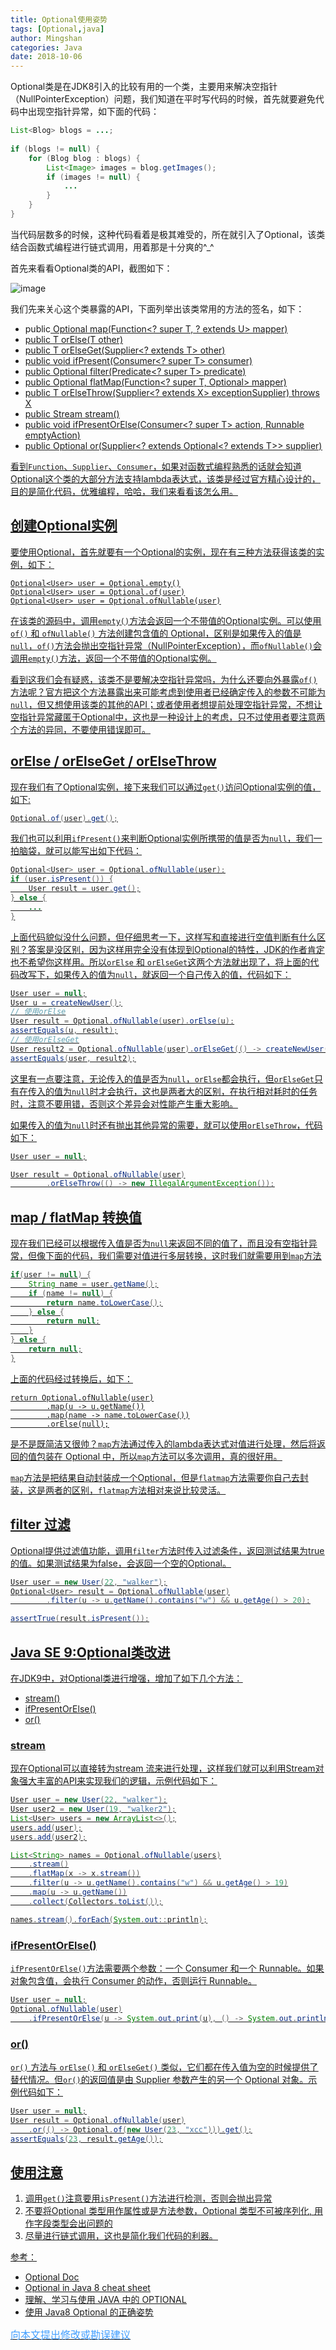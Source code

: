 ```yaml
---
title: Optional使用姿势
tags: [Optional,java]
author: Mingshan
categories: Java
date: 2018-10-06
---
```


Optional类是在JDK8引入的比较有用的一个类，主要用来解决空指针（NullPointerException）问题，我们知道在平时写代码的时候，首先就要避免代码中出现空指针异常，如下面的代码：

<!-- more -->

```Java
List<Blog> blogs = ...;
 
if (blogs != null) {
    for (Blog blog : blogs) {
        List<Image> images = blog.getImages();
        if (images != null) {
            ...
        }
    }
}

```

当代码层数多的时候，这种代码看着是极其难受的，所在就引入了Optional，该类结合函数式编程进行链式调用，用着那是十分爽的^_^

首先来看看Optional类的API，截图如下：

![image](https://github.com/ZZULI-TECH/interview/blob/master/images/Optionals-api.png?raw=true)

我们先来关心这个类暴露的API，下面列举出该类常用的方法的签名，如下：

- public<U> Optional<U> map(Function<? super T, ? extends U> mapper)
- public T orElse(T other)
- public T orElseGet(Supplier<? extends T> other)
- public void ifPresent(Consumer<? super T> consumer)
- public Optional<T> filter(Predicate<? super T> predicate)
- public<U> Optional<U> flatMap(Function<? super T, Optional<U>> mapper)
- public <X extends Throwable> T orElseThrow(Supplier<? extends X> exceptionSupplier) throws X
- public Stream<T> stream()
- public void ifPresentOrElse(Consumer<? super T> action, Runnable emptyAction) 
- public Optional<T> or(Supplier<? extends Optional<? extends T>> supplier)

看到`Function`、`Supplier`、`Consumer`，如果对函数式编程熟悉的话就会知道Optional这个类的大部分方法支持lambda表达式，该类是经过官方精心设计的，目的是简化代码，优雅编程，哈哈，我们来看看该怎么用。

## 创建Optional实例

要使用Optional，首先就要有一个Optional的实例，现在有三种方法获得该类的实例，如下：

```
Optional<User> user = Optional.empty()
Optional<User> user = Optional.of(user)
Optional<User> user = Optional.ofNullable(user)
```

在该类的源码中，调用`empty()`方法会返回一个不带值的Optional实例。可以使用`of()` 和 `ofNullable()` 方法创建包含值的 Optional，区别是如果传入的值是`null`，`of()`方法会抛出空指针异常（NullPointerException），而`ofNullable()`会调用`empty()`方法，返回一个不带值的Optional实例。

看到这我们会有疑惑，该类不是要解决空指针异常吗，为什么还要向外暴露`of()`方法呢？官方把这个方法暴露出来可能考虑到使用者已经确定传入的参数不可能为`null`，但又想使用该类的其他的API；或者使用者想提前处理空指针异常，不想让空指针异常藏匿于Optional中，这也是一种设计上的考虑，只不过使用者要注意两个方法的异同，不要使用错误即可。

## orElse / orElseGet / orElseThrow

现在我们有了Optional实例，接下来我们可以通过`get()`访问Optional实例的值，如下:

```Java
Optional.of(user).get();
```

我们也可以利用`ifPresent()`来判断Optional实例所携带的值是否为`null`，我们一拍脑袋，就可以能写出如下代码：


```Java
Optional<User> user = Optional.ofNullable(user);
if (user.isPresent()) {
    User result = user.get();
} else {
    ...
}
```
上面代码貌似没什么问题，但仔细思考一下，这样写和直接进行空值判断有什么区别？答案是没区别，因为这样用完全没有体现到Optional的特性，JDK的作者肯定也不希望你这样用。所以`orElse` 和 `orElseGet`这两个方法就出现了，将上面的代码改写下，如果传入的值为`null`，就返回一个自己传入的值，代码如下：


```Java
User user = null;
User u = createNewUser();
// 使用orElse
User result = Optional.ofNullable(user).orElse(u);
assertEquals(u, result);
// 使用orElseGet
User result2 = Optional.ofNullable(user).orElseGet(() -> createNewUser());
assertEquals(user, result2);
```


这里有一点要注意，无论传入的值是否为`null`，`orElse`都会执行，但`orElseGet`只有在传入的值为`null`时才会执行，这也是两者大的区别，在执行相对耗时的任务时，注意不要用错，否则这个差异会对性能产生重大影响。

如果传入的值为`null`时还有抛出其他异常的需要，就可以使用`orElseThrow`，代码如下：

```Java
User user = null;

User result = Optional.ofNullable(user)
        .orElseThrow(() -> new IllegalArgumentException());
```

## map / flatMap 转换值

现在我们已经可以根据传入值是否为`null`来返回不同的值了，而且没有空指针异常，但像下面的代码，我们需要对值进行多层转换，这时我们就需要用到`map`方法


```Java
if(user != null) {
    String name = user.getName();
    if (name != null) {
        return name.toLowerCase();
    } else {
        return null;
    }
} else {
    return null;
}
```

上面的代码经过转换后，如下：

```
return Optional.ofNullable(user)
        .map(u -> u.getName())
        .map(name -> name.toLowerCase())
        .orElse(null);
```

是不是既简洁又很帅？`map`方法通过传入的lambda表达式对值进行处理，然后将返回的值包装在 Optional 中，所以`map`方法可以多次调用，真的很好用。


`map`方法是把结果自动封装成一个Optional，但是`flatmap`方法需要你自己去封装，这是两者的区别，`flatmap`方法相对来说比较灵活。


## filter 过滤

Optional提供过滤值功能，调用`filter`方法时传入过滤条件，返回测试结果为true的值。如果测试结果为false，会返回一个空的Optional。

```java
User user = new User(22, "walker");
Optional<User> result = Optional.ofNullable(user)
        .filter(u -> u.getName().contains("w") && u.getAge() > 20);

assertTrue(result.isPresent());
```

## Java SE 9:Optional类改进

在JDK9中，对Optional类进行增强，增加了如下几个方法：

- stream()
- ifPresentOrElse()
- or()

### stream

现在Optional可以直接转为stream 流来进行处理，这样我们就可以利用Stream对象强大丰富的API来实现我们的逻辑，示例代码如下：

```Java
User user = new User(22, "walker");
User user2 = new User(19, "walker2");
List<User> users = new ArrayList<>();
users.add(user);
users.add(user2);

List<String> names = Optional.ofNullable(users)
    .stream()
    .flatMap(x -> x.stream())
    .filter(u -> u.getName().contains("w") && u.getAge() > 19)
    .map(u -> u.getName())
    .collect(Collectors.toList());

names.stream().forEach(System.out::println);
```
### ifPresentOrElse()

`ifPresentOrElse()`方法需要两个参数：一个 Consumer 和一个 Runnable。如果对象包含值，会执行 Consumer 的动作，否则运行 Runnable。

```Java
User user = null;
Optional.ofNullable(user)
    .ifPresentOrElse(u -> System.out.print(u), () -> System.out.println("User not found"));
```

### or()

`or()` 方法与 `orElse()` 和 `orElseGet()` 类似，它们都在传入值为空的时候提供了替代情况。但`or()`的返回值是由 Supplier 参数产生的另一个 Optional 对象。示例代码如下：

```Java
User user = null;
User result = Optional.ofNullable(user)
    .or(() -> Optional.of(new User(23, "xcc"))).get();
assertEquals(23, result.getAge());
```

## 使用注意

1. 调用`get()`注意要用`isPresent()`方法进行检测，否则会抛出异常
2. 不要将Optional 类型用作属性或是方法参数，Optional 类型不可被序列化, 用作字段类型会出问题的
3. 尽量进行链式调用，这也是简化我们代码的利器。

参考：

- [Optional Doc](https://docs.oracle.com/en/java/javase/11/docs/api/java.base/java/util/Optional.html)
- [Optional in Java 8 cheat sheet](https://www.nurkiewicz.com/2013/08/optional-in-java-8-cheat-sheet.html)
- [理解、学习与使用 JAVA 中的 OPTIONAL](https://www.cnblogs.com/zhangboyu/p/7580262.html)
- [使用 Java8 Optional 的正确姿势](https://yanbin.blog/proper-ways-of-using-java8-optional/)


[<font size=3 color="#409EFF">向本文提出修改或勘误建议</font>](https://github.com/mstao/mstao.github.io/blob/hexo/source/_posts/Optional.md)